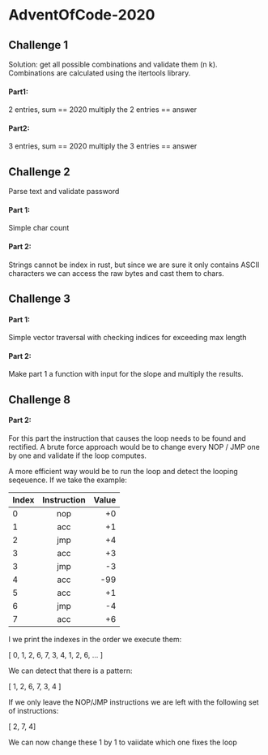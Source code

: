 # AdventOfCode-2020

## Challenge 1

Solution: get all possible combinations and validate them (n k). Combinations are calculated using the itertools library.

#### Part1:

2 entries, sum == 2020
multiply the 2 entries == answer

#### Part2:

3 entries, sum == 2020
multiply the 3 entries == answer

## Challenge 2

Parse text and validate password

#### Part 1:
Simple char count

#### Part 2:
Strings cannot be index in rust, but since we are sure it only contains ASCII characters we can access the raw bytes and cast them to chars.

## Challenge 3

#### Part 1:
Simple vector traversal with checking indices for exceeding max length

#### Part 2:
Make part 1 a function with input for the slope and multiply the results.

## Challenge 8

#### Part 2:
For this part the instruction that causes the loop needs to be found and rectified.
A brute force approach would be to change every NOP / JMP one by one and validate if the loop computes.

A more efficient way would be to run the loop and detect the looping seqeuence. If we take the example:

| Index| Instruction | Value  |
| - |:---:| --:|
| 0 | nop | +0 |
| 1 | acc | +1 |
| 2 | jmp | +4 |
| 3 | acc | +3 |
| 3 | jmp | -3 |
| 4 | acc | -99 |
| 5 | acc | +1 |
| 6 | jmp | -4 |
| 7 | acc | +6 |

I we print the indexes in the order we execute them:

[ 0, 1, 2, 6, 7, 3, 4, 1, 2, 6, ... ]

We can detect that there is a pattern:

[ 1, 2, 6, 7, 3, 4 ]

If we only leave the NOP/JMP instructions we are left with the following set of instructions:

[ 2, 7, 4]

We can now change these 1 by 1 to vaiidate which one fixes the loop